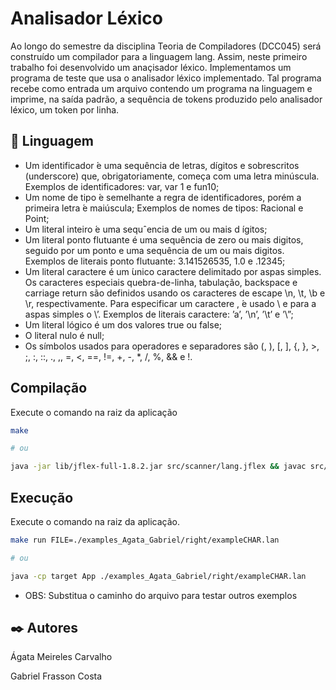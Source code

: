 # Analisador Léxico

Ao longo do semestre da disciplina Teoria de Compiladores (DCC045) será construído um compilador para a linguagem lang. Assim, neste primeiro trabalho foi desenvolvido um anaçisador léxico.
Implementamos um programa de teste que usa o analisador léxico implementado. Tal programa recebe como entrada um arquivo contendo um programa na linguagem e imprime, na saída padrão, a sequência de tokens produzido pelo analisador léxico, um token por linha.

## 📄 Linguagem

* Um identificador  ́e uma sequência de letras, dígitos e sobrescritos (underscore) que, obrigatoriamente, começa com uma letra minúscula. Exemplos de identificadores: var, var 1 e fun10;
* Um nome de tipo  ́e semelhante a regra de identificadores, porém a primeira letra  ́e maiúscula; Exemplos de nomes de tipos: Racional e Point;
* Um literal inteiro  ́e uma sequˆencia de um ou mais d ́ıgitos;
* Um literal ponto flutuante é uma sequência de zero ou mais digitos, seguido por um ponto e uma sequência de um ou mais digitos. Exemplos de literais ponto flutuante: 3.141526535, 1.0 e .12345;
* Um literal caractere é um ́unico caractere delimitado por aspas simples. Os caracteres especiais quebra-de-linha, tabulação, backspace e carriage return são definidos usando os caracteres de escape \n, \t, \b e \r, respectivamente. Para especificar um caractere \,  ́e usado \\ e para a aspas simples o \’. Exemplos de literais caractere: ’a’, ’\n’, ’\t’ e ’\\”;
* Um literal lógico é um dos valores true ou false;
* O literal nulo é null;
* Os símbolos usados para operadores e separadores são (, ), [, ], {, }, >, ;, :, ::, ., ,, =, <, ==, !=, +, -, *, /, %, && e !.


## Compilação
Execute o comando na raiz da aplicação
```bash
make

# ou

java -jar lib/jflex-full-1.8.2.jar src/scanner/lang.jflex && javac src/*.java src/scanner/*.java -d target
```

## Execução
Execute o comando na raiz da aplicação.
```bash
make run FILE=./examples_Agata_Gabriel/right/exampleCHAR.lan

# ou

java -cp target App ./examples_Agata_Gabriel/right/exampleCHAR.lan
```
 - OBS: Substitua o caminho do arquivo para testar outros exemplos

## ✒️ Autores
Ágata Meireles Carvalho

Gabriel Frasson Costa
